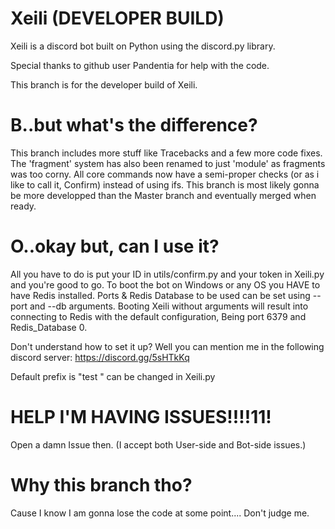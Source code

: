 # Xeili (DEVELOPER BUILD)
Xeili is a discord bot built on Python using the discord.py library.

Special thanks to github user Pandentia for help with the code.

This branch is for the developer build of Xeili.

# B..but what's the difference?
This branch includes more stuff like Tracebacks and a few more code fixes.
The 'fragment' system has also been renamed to just 'module' as fragments was too corny.
All core commands now have a semi-proper checks (or as i like to call it, Confirm) instead of using ifs.
This branch is most likely gonna be more developped than the Master branch and eventually merged when ready.

# O..okay but, can I use it?
All you have to do is put your ID in utils/confirm.py and your token in Xeili.py and you're good to go.
To boot the bot on Windows or any OS you HAVE to have Redis installed.
Ports & Redis Database to be used can be set using --port and --db arguments.
Booting Xeili without arguments will result into connecting to Redis with the default configuration, Being port 6379 and Redis_Database 0.

Don't understand how to set it up? Well you can mention me in the following discord server: https://discord.gg/5sHTkKq

Default prefix is "test " can be changed in Xeili.py

# HELP I'M HAVING ISSUES!!!!11!
Open a damn Issue then.
(I accept both User-side and Bot-side issues.)

# Why this branch tho?
Cause I know I am gonna lose the code at some point.... Don't judge me.
